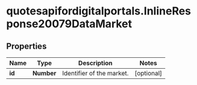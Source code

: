 # quotesapifordigitalportals.InlineResponse20079DataMarket

## Properties

Name | Type | Description | Notes
------------ | ------------- | ------------- | -------------
**id** | **Number** | Identifier of the market. | [optional] 


